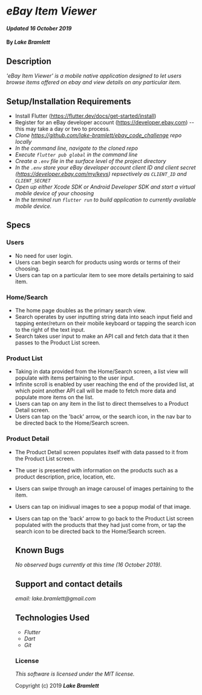 # _eBay Item Viewer_

#### _Updated 16 October 2019_

#### By _**Lake Bramlett**_

## Description

_'eBay Item Viewer' is a mobile native application designed to let users browse items offered on ebay and view details on any particular item._

## Setup/Installation Requirements

* Install Flutter (https://flutter.dev/docs/get-started/install)
* Register for an eBay developer account (https://developer.ebay.com) -- this may take a day or two to process.
* _Clone https://github.com/lake-bramlett/ebay_code_challenge repo locally_
* _In the command line, navigate to the cloned repo_
* _Execute `flutter pub global` in the command line_
* _Create a `.env` file in the surface level of the project directory_
* _In the `.env` store your eBay developer account client ID and client secret (https://developer.ebay.com/my/keys) repsectively as `CLIENT_ID` and `CLIENT_SECRET`_ 
* _Open up either Xcode SDK or Android Developer SDK and start a virtual mobile device of your choosing_
* _In the terminal run `flutter run` to build application to currently available mobile device._

## Specs

### Users
* No need for user login.
* Users can begin search for products using words or terms of their choosing.
* Users can tap on a particular item to see more details pertaining to said item.

### Home/Search
* The home page doubles as the primary search view.
* Search operates by user inputting string data into seach input field and tapping enter/return on their mobile keyboard or tapping the search icon to the right of the text input.
* Search takes user input to make an API call and fetch data that it then passes to the Product List screen.

### Product List
* Taking in data provided from the Home/Search screen, a list view will populate with items pertaining to the user input.
* Infinite scroll is enabled by user reaching the end of the provided list, at which point another API call will be made to fetch more data and populate more items on the list.
* Users can tap on any item in the list to direct themselves to a Product Detail screen.
* Users can tap on the 'back' arrow, or the search icon, in the nav bar to be directed back to the Home/Search screen.

### Product Detail
* The Product Detail screen populates itself with data passed to it from the Product List screen.
* The user is presented with information on the products such as a product description, price, location, etc.
* Users can swipe through an image carousel of images pertaining to the item. 
* Users can tap on inidivual images to see a popup modal of that image.
* Users can tap on the 'back' arrow to go back to the Product List screen populated with the products that they had just come from, or tap the search icon to be directed back to the Home/Search screen.


  ## Known Bugs

  _No observed bugs currently at this time (16 October 2019)._

  ## Support and contact details

  _email: lake.bramlett@gmail.com_

  ## Technologies Used


  * _Flutter_
  * _Dart_
  * _Git_



  ### License

  *This software is licensed under the MIT license.*

  Copyright (c) 2019 **_Lake Bramlett_**

